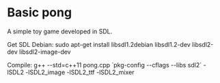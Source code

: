 # Basic pong

A simple toy game developed in SDL.


Get SDL Debian: sudo apt-get install libsdl1.2debian libsdl1.2-dev libsdl2-dev libsdl2-image-dev

Compile: g++ --std=c++11 pong.cpp \`pkg-config --cflags --libs sdl2\` -lSDL2 -lSDL2_image -lSDL2_ttf -lSDL2_mixer
